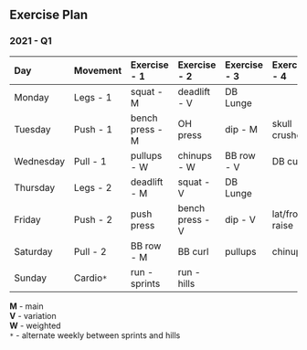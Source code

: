 ## Exercise Plan


### 2021 - Q1

| Day       | Movement  | Exercise - 1    | Exercise - 2    | Exercise - 3    | Exercise - 4    |
| :-------- | :-------- | :-------------- | :-------------- | :-------------- | :-------------- |
| Monday    | Legs - 1  | squat - M       | deadlift - V    | DB Lunge        |                 |
| Tuesday   | Push - 1  | bench press - M | OH press        | dip - M         | skull crushers  |
| Wednesday | Pull - 1  | pullups - W     | chinups - W     | BB row - V      | DB curl         |
| Thursday  | Legs - 2  | deadlift - M    | squat - V       | DB Lunge        |                 |
| Friday    | Push - 2  | push press      | bench press - V | dip - V         | lat/front raise |
| Saturday  | Pull - 2  | BB row - M      | BB curl         | pullups         | chinups         |
| Sunday    | Cardio`*` | run - sprints   | run - hills     |                 |                 |


**M** - main  
**V** - variation  
**W** - weighted  
`*` - alternate weekly between sprints and hills